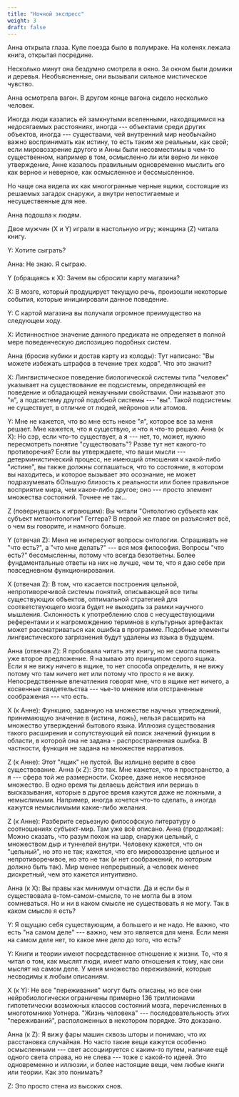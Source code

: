 ```yaml
---
title: "Ночной экспресс"
weight: 3
draft: false
---
```


Анна открыла глаза. Купе поезда было в полумраке. На коленях лежала книга, открытая посредине. 

Несколько минут она бездумно смотрела в окно. За окном были домики и деревья. Необъясненные, они вызывали сильное мистическое чувство. 

Анна осмотрела вагон. В другом конце вагона сидело несколько человек. 

Иногда люди казались ей замкнутыми вселенными, находящимися на недосягаемых расстояниях, иногда --- объектами среди других объектов, иногда --- существами, чей внутренний мир необычайно важно воспринимать как истину, то есть таким же реальным, как свой; если мировоззрение другого и Анны были несовместимы в чем-то существенном, например в том, осмысленно ли или верно ли некое утверждение, Анне казалось правильным одновременно мыслить его как верное и неверное, как осмысленное и бессмысленное. 

Но чаще она видела их как многогранные черные ящики, состоящие из решаемых загадок снаружи, а внутри непостигаемые и несущественные для нее. 

Анна подошла к людям. 

Двое мужчин (X и Y) играли в настольную игру; женщина (Z) читала книгу. 

Y: Хотите сыграть? 

Анна: Не знаю. Я сыграю. 

Y (обращаясь к X): Зачем вы сбросили карту магазина? 

X: В мозге, который продуцирует текущую речь, произошли некоторые события, которые инициировали данное поведение. 

Y: С картой магазина вы получали огромное преимущество на следующем ходу. 

Х: Истинностное значение данного предиката не определяет в полной мере поведенческую диспозицию подобных систем.

Анна (бросив кубики и достав карту из колоды): Тут написано: "Вы можете избежать штрафов в течение трех ходов". Что это значит? 

X: Лингвистическое поведение биологической системы типа "человек" указывает на существование ее подсистемы, определяющей ее поведение и обладающей ненаучными свойствами. Они называют это "я", а подсистему другой подобной системы --- "вы". Такой подсистемы не существует, в отличие от людей, нейронов или атомов. 

Y: Мне не кажется, что во мне есть некое "я", которое все за меня решает. Мне кажется, что я существую, и что я что-то решаю. 
Анна (к X): Но сэр, если что-то существует, а я --- нет, то, может, нужно пересмотреть понятие "существовать"? Разве тут нет какого-то противоречия? Если вы утверждаете, что ваши мысли --- детерминистический процесс, не имеющий отношения к какой-либо "истине", вы также должны соглашаться, что то состояние, в котором вы находитесь, и которое вызывает это осознание, не может подразумевать бОльшую близость к реальности или более правильное восприятие мира, чем какое-либо другое; оно --- просто элемент множества состояний. Точнее не так... 

Z (повернувшись к играющим): Вы читали "Онтологию субъекта как субъект метаонтологии" Геггера? В первой же главе он разъясняет всё, о чем вы говорите, и намного больше. 

Y (отвечая Z): Меня не интересуют вопросы онтологии. Спрашивать не "что есть?", а "что мне делать?" --- вся моя философия. Вопросы "что есть?" бессмысленны, потому что всегда безответны. Более фундаментальные ответы на них не лучше, чем те, что я даю себе при повседневном функционировании. 

Х (отвечая Z): В том, что касается построения цельной, непротиворечивой системы понятий, описывающей все типы существующих объектов, оптимальной стратегией для соответствующего мозга будет не выходить за рамки научного мышления. Склонность к употреблению слов с несуществующими референтами и к нагромождению терминов в культурных артефактах может рассматриваться как ошибка в программе. Подобные элементы лингвистического загрязнения будут удалены из языка в будущем. 

Анна (отвечая Z): Я пробовала читать эту книгу, но не смогла понять уже второе предложение. Я называю это принципом серого ящика. Если я не вижу ничего в ящике, то нет способа определить, я не вижу потому что там ничего нет или потому что просто я не вижу. Непосредственные впечатления говорят мне, что в ящике нет ничего, а косвенные свидетельства --- чье-то мнение или отстраненные соображения --- что есть. 

Х (к Анне): Функцию, заданную на множестве научных утверждений, принимающую значение в {истина, ложь}, нельзя расширить на множество утверждений бытового языка. Иллюзия существования такого расширения и сопутствующий ей поиск значений функции в области, в которой она не задана - распространенная ошибка. В частности, функция не задана на множестве нарративов. 

Z (к Анне): Этот "ящик" не пустой. Вы излишне верите в свое существование. 
Анна (к Z): Это так. Мне кажется, что я пространство, а я --- сфера той же размерности. Скорее, даже некое несвязное множество. В одно время ты делаешь действия или веришь в высказывания, которые в другое время кажутся даже не ложными, а немыслимыми. Например, иногда хочется что-то сделать, а иногда кажутся немыслимыми какие-либо желания.  

Z (к Анне): Разберите серьезную философскую литературу о соотношениях субъект-мир. Там уже всё описано. 
Анна (продолжая): Можно сказать, что разум похож на шар, снаружи цельный, с множеством дыр и туннелей внутри. Человеку кажется, что он "цельный", но это не так; кажется, что его мировоззрение цельное и непротиворечивое, но это не так (и нет соображений, по которым должно быть так). Мир менее непрерывный, а человек менее дискретный, чем это кажется интуитивно. 

Анна (к Х): Вы правы как минимум отчасти. Да и если бы я существовала в-том-самом-смысле, то не могла бы в этом сомневаться. Но и ни в каком смысле не существовать я не могу. Так в каком смысле я есть? 

Y: Я ощущаю себя существующим, а большего и не надо. Не важно, что есть "на самом деле" --- важно, чем это является для меня. Если меня на самом деле нет, то какое мне дело до того, что есть?

Y: Книги и теории имеют посредственное отношение к жизни. То, что я читал о том, как мыслят люди, имеет мало отношения к тому, как они мыслят на самом деле. У меня множество переживаний, которые несводимы к любым описаниям. 

X (к Y): Не все "переживания" могут быть описаны, но все они нейробиологически ограничены примерно 136 триллионами гипотетически возможных классов состояний мозга, перечисленных в многотомнике Уотнера. "Жизнь человека" --- последовательность этих "переживаний", расположенных в некотором порядке. Это доказано. 

Анна (к Z): Я вижу фары машин сквозь шторы и понимаю, что их расстановка случайная. Но часто такие вещи кажутся особенно осмысленными --- свет ассоциируется с каким-то путем, наличие ещё одного света справа, но не слева --- тоже с какой-то идеей. Это одновременно и иллюзии, и более настоящие вещи, чем любые книги или теории. Как это понимать? 

Z: Это просто стена из высоких снов. 
